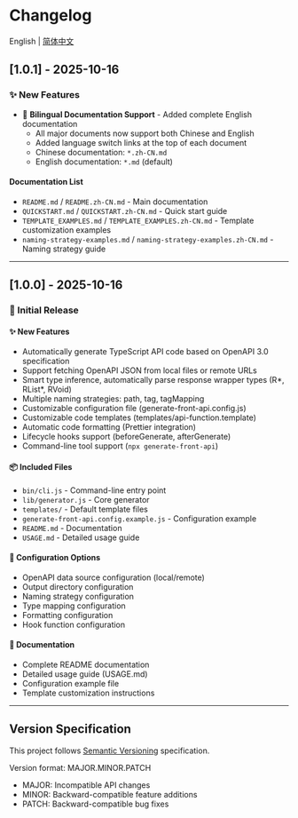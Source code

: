 # Changelog

English | [简体中文](./CHANGELOG.zh-CN.md)

## [1.0.1] - 2025-10-16

### ✨ New Features

- 📖 **Bilingual Documentation Support** - Added complete English documentation
  - All major documents now support both Chinese and English
  - Added language switch links at the top of each document
  - Chinese documentation: `*.zh-CN.md`
  - English documentation: `*.md` (default)

#### Documentation List

- `README.md` / `README.zh-CN.md` - Main documentation
- `QUICKSTART.md` / `QUICKSTART.zh-CN.md` - Quick start guide
- `TEMPLATE_EXAMPLES.md` / `TEMPLATE_EXAMPLES.zh-CN.md` - Template customization examples
- `naming-strategy-examples.md` / `naming-strategy-examples.zh-CN.md` - Naming strategy guide

---

## [1.0.0] - 2025-10-16

### 🎉 Initial Release

#### ✨ New Features

- Automatically generate TypeScript API code based on OpenAPI 3.0 specification
- Support fetching OpenAPI JSON from local files or remote URLs
- Smart type inference, automatically parse response wrapper types (R*, RList*, RVoid)
- Multiple naming strategies: path, tag, tagMapping
- Customizable configuration file (generate-front-api.config.js)
- Customizable code templates (templates/api-function.template)
- Automatic code formatting (Prettier integration)
- Lifecycle hooks support (beforeGenerate, afterGenerate)
- Command-line tool support (`npx generate-front-api`)

#### 📦 Included Files

- `bin/cli.js` - Command-line entry point
- `lib/generator.js` - Core generator
- `templates/` - Default template files
- `generate-front-api.config.example.js` - Configuration example
- `README.md` - Documentation
- `USAGE.md` - Detailed usage guide

#### 🔧 Configuration Options

- OpenAPI data source configuration (local/remote)
- Output directory configuration
- Naming strategy configuration
- Type mapping configuration
- Formatting configuration
- Hook function configuration

#### 📝 Documentation

- Complete README documentation
- Detailed usage guide (USAGE.md)
- Configuration example file
- Template customization instructions

---

## Version Specification

This project follows [Semantic Versioning](https://semver.org/) specification.

Version format: MAJOR.MINOR.PATCH

- MAJOR: Incompatible API changes
- MINOR: Backward-compatible feature additions
- PATCH: Backward-compatible bug fixes

